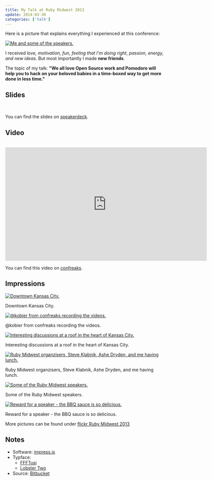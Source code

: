 ```yaml
---
title: My Talk at Ruby Midwest 2013
update: 2014-03-30
categories: ['talk']
---
```


Here is a picture that explains everything I experienced at this conference:


<a href="http://farm9.staticflickr.com/8265/8630304575_202b9ee6dc_c.jpg" title="Me and some of the speakers." class="fancybox"><img src="http://farm9.staticflickr.com/8265/8630304575_202b9ee6dc_b.jpg" class="center" alt="Me and some of the speakers."/></a>


I received  *love, motivation, fun, feeling that I'm doing right, passion, energy, and new ideas*. But most importantly
I made **new friends**.


The topic of my talk: **"We all love Open Source work and Pomodoro will help you to hack on your beloved babies in a
time-boxed way to get more done in less time."**


## Slides

<br>
<script src="http://speakerdeck.com/embed/9e6577708e71013090591231391735e3.js"></script>

You can find the slides on [speakerdeck](https://speakerdeck.com/wikimatze/more-time-for-open-source-work-with-the-help-of-the-pomodoro-technique).


## Video

<br>
<iframe width="640" height="360" src="http://www.youtube.com/embed/249osnsUXtE" frameborder="0" allowfullscreen></iframe>

You can find this video on [confreaks](http://www.confreaks.com/videos/2380-rmw2013-more-time-for-open-source-work-with-the-help-of-the-pomodoro-technique).


## Impressions

<a href="http://farm9.staticflickr.com/8258/8630529711_e174eeeca1_b.jpg" title="Downtown Kansas City." class="fancybox"><img src="http://farm9.staticflickr.com/8258/8630529711_e174eeeca1_c.jpg" class="center" alt="Downtown Kansas City."/></a>

<div class="caption">Downtown Kansas City.</div>

<a href="http://farm9.staticflickr.com/8536/8630526389_133cd8c2b2_b.jpg" title="@kobier from confreaks recording the videos." class="fancybox"><img src="http://farm9.staticflickr.com/8536/8630526389_133cd8c2b2_c.jpg" class="center" alt="@kobier from confreaks recording the videos."/></a>

<div class="caption">@kobier from confreaks recording the videos.</div>

<a href="http://farm9.staticflickr.com/8529/8631401824_eb3f31e26f_b.jpg" title="Interesting discussions at a roof in the heart of Kansas City." class="fancybox"><img src="http://farm9.staticflickr.com/8529/8631401824_eb3f31e26f_c.jpg" class="center" alt="Interesting discussions at a roof in the heart of Kansas City."/></a>

<div class="caption">Interesting discussions at a roof in the heart of Kansas City.</div>

<a href="http://farm9.staticflickr.com/8248/8630335663_57915e4f39_b.jpg" title="Ruby Midwest organzisers, Steve Klabnik, Ashe Dryden, and me having lunch." class="fancybox"><img src="http://farm9.staticflickr.com/8248/8630335663_57915e4f39_c.jpg" class="center" alt="Ruby Midwest organzisers, Steve Klabnik, Ashe Dryden, and me having lunch."/></a>

<div class="caption">Ruby Midwest organzisers, Steve Klabnik, Ashe Dryden, and me having lunch.</div>

<a href="http://farm9.staticflickr.com/8519/8630306649_e428baf48e_b.jpg" title="Some of the Ruby Midwest speakers." class="fancybox"><img src="http://farm9.staticflickr.com/8519/8630306649_e428baf48e_c.jpg" class="center" alt="Some of the Ruby Midwest speakers."/></a>

<div class="caption">Some of the Ruby Midwest speakers.</div>

<a href="http://farm9.staticflickr.com/8393/8631444608_e793edf348_b.jpg" title="Reward for a speaker - the BBQ sauce is so delicious." class="fancybox"><img src="http://farm9.staticflickr.com/8393/8631444608_e793edf348_c.jpg" class="center" alt="Reward for a speaker - the BBQ sauce is so delicious."/></a>

<div class="caption">Reward for a speaker - the BBQ sauce is so delicious.</div>


More pictures can be found under [flickr Ruby Midwest 2013](http://www.flickr.com/photos/wikimatze/sets/72157633195207226/)

## Notes

- Software: [impress.js](https://github.com/bartaz/impress.js/)
- Typface:
  - [FFFTusj](http://www.fontsquirrel.com/fonts/FFF-Tusj)
  - [Lobster Two](http://www.fontsquirrel.com/fonts/lobster-two)
- Source: [Bitbucket](https://bitbucket.org/wikimatze/presentations/commits/all/tip/pomodoro-for-open-source-works)

